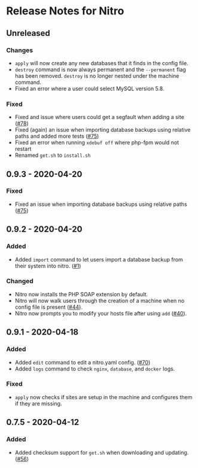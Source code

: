 # Release Notes for Nitro

## Unreleased
 
 ### Changes
 - `apply` will now create any new databases that it finds in the config file.
 - `destroy` command is now always permanent and the `--permanent` flag has been removed. `destroy` is no longer nested under the machine command.
 - Fixed an error where a user could select MySQL version 5.8.
 
### Fixed
- Fixed and issue where users could get a segfault when adding a site ([#78](https://github.com/craftcms/nitro/issues/78))
- Fixed (again) an issue when importing database backups using relative paths and added more tests ([#75](https://github.com/craftcms/nitro/issues/75))
- Fixed an error when running `xdebuf off` where php-fpm would not restart
- Renamed `get.sh` to `install.sh`

## 0.9.3 - 2020-04-20

### Fixed
- Fixed an issue when importing database backups using relative paths ([#75](https://github.com/craftcms/nitro/issues/75))

## 0.9.2 - 2020-04-20

### Added
- Added `import` command to let users import a database backup from their system into nitro. ([#1](https://github.com/craftcms/nitro/issues/1))

### Changed
- Nitro now installs the PHP SOAP extension by default.
- Nitro will now walk users through the creation of a machine when no config file is present ([#44](https://github.com/craftcms/nitro/issues/44)).
- Nitro now prompts you to modify your hosts file after using `add` ([#40](https://github.com/craftcms/nitro/issues/40)).

## 0.9.1 - 2020-04-18

### Added
- Added `edit` command to edit a nitro.yaml config.  ([#70](https://github.com/craftcms/nitro/issues/70))
- Added `logs` command to check `nginx`, `database`, and `docker` logs.

### Fixed
- `apply` now checks if sites are setup in the machine and configures them if they are missing.

## 0.7.5 - 2020-04-12

### Added
- Added checksum support for `get.sh` when downloading and updating.  ([#56](https://github.com/craftcms/nitro/issues/56))
